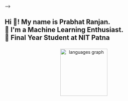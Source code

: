 <!-- - 👋 Hi, I’m Prabhat Ranjan
-  I’m interested in Machine Learning and Coding.
- 🌱 I’m currently learning DSA.
<!-- - 💞️ I’m looking to collaborate on ... -->
<!-- - 📫 How to reach me ... -->

<!---
prabhat-ranjan50/prabhat-ranjan50 is a ✨ special ✨ repository because its `README.md` (this file) appears on your GitHub profile.
You can click the Preview link to take a look at your changes.
--->
 -->
 
 
 <h2 align="left">Hi 👋! My name is Prabhat Ranjan. <br> 👀 I'm a Machine Learning Enthusiast.<br> 🌱 Final Year Student at NIT Patna</h2>

###

<div align="center">
  <img src="https://github-readme-stats.vercel.app/api/top-langs?username=prabhat-ranjan50&locale=en&hide_title=false&layout=compact&card_width=320&langs_count=5&theme=dracula&hide_border=false" height="150" alt="languages graph"  />
</div>








